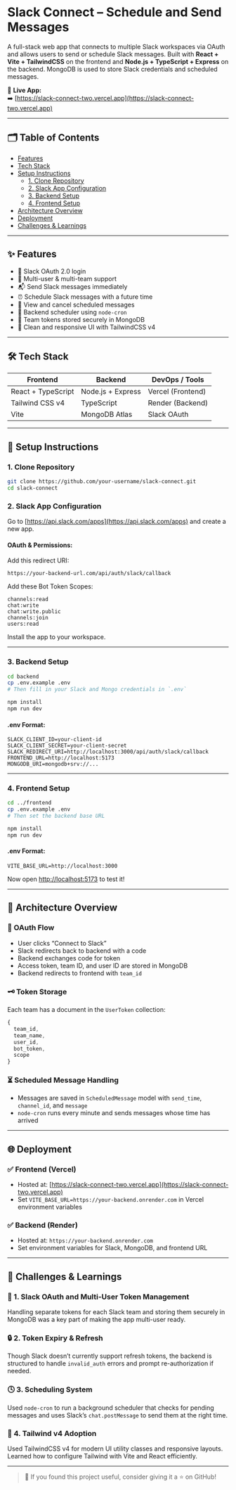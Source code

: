 # Slack Connect – Schedule and Send Messages

A full-stack web app that connects to multiple Slack workspaces via OAuth and allows users to send or schedule Slack messages. Built with **React + Vite + TailwindCSS** on the frontend and **Node.js + TypeScript + Express** on the backend. MongoDB is used to store Slack credentials and scheduled messages.

🔗 **Live App:**  
➡️ [https://slack-connect-two.vercel.app](https://slack-connect-two.vercel.app)

---

## 🗂️ Table of Contents

- [Features](#features)
- [Tech Stack](#tech-stack)
- [Setup Instructions](#setup-instructions)
  - [1. Clone Repository](#1-clone-repository)
  - [2. Slack App Configuration](#2-slack-app-configuration)
  - [3. Backend Setup](#3-backend-setup)
  - [4. Frontend Setup](#4-frontend-setup)
- [Architecture Overview](#architecture-overview)
- [Deployment](#deployment)
- [Challenges & Learnings](#challenges--learnings)

---

## ✨ Features

- 🔐 Slack OAuth 2.0 login
- 🧑 Multi-user & multi-team support
- 📬 Send Slack messages immediately
- ⏰ Schedule Slack messages with a future time
- 📃 View and cancel scheduled messages
- 🔁 Backend scheduler using `node-cron`
- 🔄 Team tokens stored securely in MongoDB
- 💬 Clean and responsive UI with TailwindCSS v4

---

## 🛠 Tech Stack

| Frontend             | Backend               | DevOps / Tools         |
|----------------------|------------------------|-------------------------|
| React + TypeScript   | Node.js + Express      | Vercel (Frontend)       |
| Tailwind CSS v4      | TypeScript             | Render (Backend)        |
| Vite                 | MongoDB Atlas          | Slack OAuth             |

---

## 🚀 Setup Instructions

### 1. Clone Repository

```bash
git clone https://github.com/your-username/slack-connect.git
cd slack-connect
````

### 2. Slack App Configuration

Go to [https://api.slack.com/apps](https://api.slack.com/apps) and create a new app.

#### OAuth & Permissions:

Add this redirect URI:

```
https://your-backend-url.com/api/auth/slack/callback
```

Add these Bot Token Scopes:

```
channels:read
chat:write
chat:write.public
channels:join
users:read
```

Install the app to your workspace.

---

### 3. Backend Setup

```bash
cd backend
cp .env.example .env
# Then fill in your Slack and Mongo credentials in `.env`

npm install
npm run dev
```

#### .env Format:

```env
SLACK_CLIENT_ID=your-client-id
SLACK_CLIENT_SECRET=your-client-secret
SLACK_REDIRECT_URI=http://localhost:3000/api/auth/slack/callback
FRONTEND_URL=http://localhost:5173
MONGODB_URI=mongodb+srv://...
```

---

### 4. Frontend Setup

```bash
cd ../frontend
cp .env.example .env
# Then set the backend base URL

npm install
npm run dev
```

#### .env Format:

```env
VITE_BASE_URL=http://localhost:3000
```

Now open [http://localhost:5173](http://localhost:5173) to test it!

---

## 🧠 Architecture Overview

### 🔐 OAuth Flow

* User clicks “Connect to Slack”
* Slack redirects back to backend with a code
* Backend exchanges code for token
* Access token, team ID, and user ID are stored in MongoDB
* Backend redirects to frontend with `team_id`

### 🗝 Token Storage

Each team has a document in the `UserToken` collection:

```ts
{
  team_id,
  team_name,
  user_id,
  bot_token,
  scope
}
```

### ⏳ Scheduled Message Handling

* Messages are saved in `ScheduledMessage` model with `send_time`, `channel_id`, and `message`
* `node-cron` runs every minute and sends messages whose time has arrived

---

## 🌐 Deployment

### ✅ Frontend (Vercel)

* Hosted at: [https://slack-connect-two.vercel.app](https://slack-connect-two.vercel.app)
* Set `VITE_BASE_URL=https://your-backend.onrender.com` in Vercel environment variables

### ✅ Backend (Render)

* Hosted at: `https://your-backend.onrender.com`
* Set environment variables for Slack, MongoDB, and frontend URL

---

## 🚧 Challenges & Learnings

### 🧩 1. Slack OAuth and Multi-User Token Management

Handling separate tokens for each Slack team and storing them securely in MongoDB was a key part of making the app multi-user ready.

### 🔒 2. Token Expiry & Refresh

Though Slack doesn’t currently support refresh tokens, the backend is structured to handle `invalid_auth` errors and prompt re-authorization if needed.

### 🕓 3. Scheduling System

Used `node-cron` to run a background scheduler that checks for pending messages and uses Slack’s `chat.postMessage` to send them at the right time.

### 🎨 4. Tailwind v4 Adoption

Used TailwindCSS v4 for modern UI utility classes and responsive layouts. Learned how to configure Tailwind with Vite and React efficiently.

---

> 🌟 If you found this project useful, consider giving it a ⭐ on GitHub!

```
